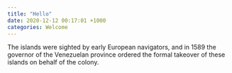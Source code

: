 ```yaml
---
title: "Hello"
date: 2020-12-12 00:17:01 +1000
categories: Welcome
---
```


The islands were sighted by early European navigators, and in 1589 the governor of the Venezuelan province ordered the
formal takeover of these islands on behalf of the colony.
